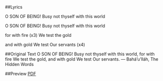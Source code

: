 ##Lyrics

O SON OF BEING!
Busy not thyself with this world

O SON OF BEING!
Busy not thyself with this world

for with fire (x3)
We test the gold

and with gold We test Our servants (x4)

##Original Text
O SON OF BEING! Busy not thyself with this world, for with fire We test the gold, and with gold We test Our servants. — Bahá’u’lláh, The Hidden Words

##Preview
[PDF](Fire-and-Gold.pdf)
